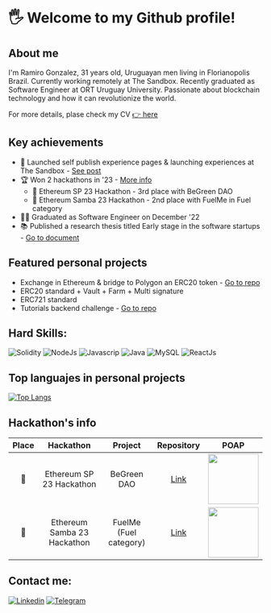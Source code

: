#  🖐 Welcome to my Github profile!

## About me
I'm Ramiro Gonzalez, 31 years old, Uruguayan men living in Florianopolis Brazil. Currently working remotely at The Sandbox. Recently graduated as Software Engineer at ORT Uruguay University. Passionate about blockchain technology and how it can revolutionize the world.

For more details, plase check my CV [👉 here](https://bit.ly/cv-ramiro-gonzalez-final-missing-links)

## Key achievements
- 🚀 Launched self publish experience pages & launching experiences at The Sandbox - [See post](https://www.linkedin.com/posts/ramiro-gonzalez_the-metaverse-is-starting-to-open-activity-7085340249630945280-IDXC?utm_source=share&utm_medium=member_desktop)
- 🏆 Won 2 hackathons in '23 - [More info](#hackathons-info)
  - 🥉 Ethereum SP 23 Hackathon - 3rd place with BeGreen DAO
  - 🥈 Ethereum Samba 23 Hackathon - 2nd place with FuelMe in Fuel category
- 👨‍🎓 Graduated as Software Engineer on December '22
- 📚 Published a research thesis titled Early stage in the software startups - [Go to document](https://dspace.ort.edu.uy/handle/20.500.11968/4825)

## Featured personal projects
- Exchange in Ethereum & bridge to Polygon an ERC20 token - [Go to repo](https://github.com/ramigonzalez/erc20-exchange-and-bridge)
- ERC20 standard + Vault + Farm + Multi signature
- ERC721 standard
- Tutorials backend challenge - [Go to repo](https://github.com/ramigonzalez/tutorials-backend-challenge)
  
## Hard Skills:
![Solidity](https://img.shields.io/badge/Solidity-323330?style=for-the-badge&logo=solidity&logoColor=white)
![NodeJs](https://img.shields.io/badge/Nodejs-323330?style=for-the-badge&logo=nodedotjs&logoColor=green) 
![Javascrip](https://img.shields.io/badge/JavaScript-323330?style=for-the-badge&logo=javascript&logoColor=F7DF1E)
![Java](https://img.shields.io/badge/java-323330?style=for-the-badge&logo=coffee&logoColor=F7DF1E) 
![MySQL](https://img.shields.io/badge/MySQL-323330?style=for-the-badge&logo=mysql&logoColor=blue) 
![ReactJs](https://img.shields.io/badge/-React.js-323330?style=for-the-badge&logo=react&labelColor=323330) 

## Top languajes in personal projects
[![Top Langs](https://github-readme-stats.vercel.app/api/top-langs/?username=ramigonzalez&hide=css,html&layout=compact&langs_count=4&&theme=dark#gh-dark-mode-only)](https://github.com/anuraghazra/github-readme-stats#gh-dark-mode-only)

## Hackathon's info
| Place | Hackathon | Project| Repository | POAP |
| :---: | :---: | :---: | :---: | :---: |
|🥉| Ethereum SP 23 Hackathon    | BeGreen DAO            | [Link](https://github.com/ramigonzalez/begreen-dao)           | <img src="https://ipfs.io/ipfs/QmVNc7NWrLKwQJjjmM5KVcQEKUiVpCW1ef9KeEwkKrgxSM/pop.png" width="100" height="100"> |
|🥈| Ethereum Samba 23 Hackathon | FuelMe (Fuel category) | [Link](https://github.com/ramigonzalez/eth-samba-fuelme-app)  | <img src="https://ipfs.io/ipfs/Qma5ne9ikHWn6va9VXx34HPW3hsbNR1BbLMvWrZeVRopcD/pop.png" width="100" height="100"> |

## Contact me:
[![Linkedin](https://img.shields.io/badge/LinkedIn-0077B5?style=for-the-badge&logo=linkedin&logoColor=white)](https://www.linkedin.com/in/ramiro-gonzalez/)
[![Telegram](https://img.shields.io/badge/Telegram-2CA5E0?style=for-the-badge&logo=telegram&logoColor=white)](https://t.me/ramigonzalez)
